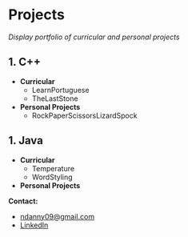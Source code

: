 # Projects
*Display portfolio of curricular and personal projects*

## 1. C++
* __Curricular__
	* LearnPortuguese
	* TheLastStone
* __Personal Projects__
	* RockPaperScissorsLizardSpock

## 1. Java
* __Curricular__
	* Temperature
	* WordStyling
* __Personal Projects__

__Contact:__
* ndanny09@gmail.com
* [LinkedIn](https://www.linkedin.com/in/ndanny09/"LinkedIn")
